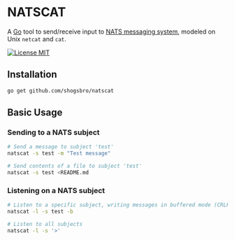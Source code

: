 # NATSCAT
A [Go](http://golang.org) tool to send/receive input to [NATS messaging system](https://nats.io), modeled on Unix `netcat` and `cat`.

[![License MIT](https://img.shields.io/badge/License-MIT-blue.svg)](http://opensource.org/licenses/MIT)

## Installation
```bash
go get github.com/shogsbro/natscat
```

## Basic Usage

### Sending to a NATS subject
```bash
# Send a message to subject 'test'
natscat -s test -m "Test message"

# Send contents of a file to subject 'test'
natscat -s test <README.md
```

### Listening on a NATS subject
```bash
# Listen to a specific subject, writing messages in buffered mode (CRLF appended)
natscat -l -s test -b

# Listen to all subjects
natscat -l -s '>'
```
